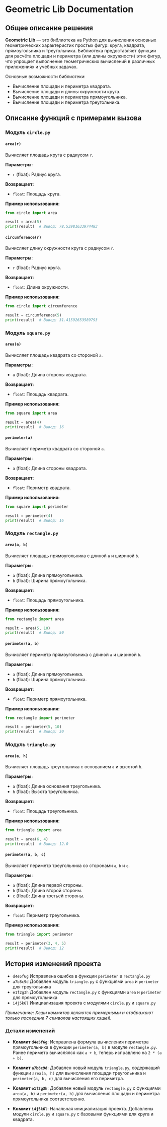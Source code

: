 # Geometric Lib Documentation

## Общее описание решения

**Geometric Lib** — это библиотека на Python для вычисления основных геометрических характеристик простых фигур: круга, квадрата, прямоугольника и треугольника. Библиотека предоставляет функции для расчёта площади и периметра (или длины окружности) этих фигур, что упрощает выполнение геометрических вычислений в различных приложениях и учебных задачах.

Основные возможности библиотеки:

- Вычисление площади и периметра квадрата.
- Вычисление площади и длины окружности круга.
- Вычисление площади и периметра прямоугольника.
- Вычисление площади и периметра треугольника.

## Описание функций с примерами вызова

### Модуль `circle.py`

#### `area(r)`

Вычисляет площадь круга с радиусом `r`.

**Параметры:**

- `r` (float): Радиус круга.

**Возвращает:**

- `float`: Площадь круга.

**Пример использования:**

```python
from circle import area

result = area(5)
print(result)  # Вывод: 78.53981633974483
```

#### `circumference(r)`

Вычисляет длину окружности круга с радиусом `r`.

**Параметры:**

- `r` (float): Радиус круга.

**Возвращает:**

- `float`: Длина окружности.

**Пример использования:**

```python
from circle import circumference

result = circumference(5)
print(result)  # Вывод: 31.41592653589793
```

### Модуль `square.py`

#### `area(a)`

Вычисляет площадь квадрата со стороной `a`.

**Параметры:**

- `a` (float): Длина стороны квадрата.

**Возвращает:**

- `float`: Площадь квадрата.

**Пример использования:**

```python
from square import area

result = area(4)
print(result)  # Вывод: 16
```

#### `perimeter(a)`

Вычисляет периметр квадрата со стороной `a`.

**Параметры:**

- `a` (float): Длина стороны квадрата.

**Возвращает:**

- `float`: Периметр квадрата.

**Пример использования:**

```python
from square import perimeter

result = perimeter(4)
print(result)  # Вывод: 16
```

### Модуль `rectangle.py`

#### `area(a, b)`

Вычисляет площадь прямоугольника с длиной `a` и шириной `b`.

**Параметры:**

- `a` (float): Длина прямоугольника.
- `b` (float): Ширина прямоугольника.

**Возвращает:**

- `float`: Площадь прямоугольника.

**Пример использования:**

```python
from rectangle import area

result = area(5, 10)
print(result)  # Вывод: 50
```

#### `perimeter(a, b)`

Вычисляет периметр прямоугольника с длиной `a` и шириной `b`.

**Параметры:**

- `a` (float): Длина прямоугольника.
- `b` (float): Ширина прямоугольника.

**Возвращает:**

- `float`: Периметр прямоугольника.

**Пример использования:**

```python
from rectangle import perimeter

result = perimeter(5, 10)
print(result)  # Вывод: 30
```

### Модуль `triangle.py`

#### `area(a, h)`

Вычисляет площадь треугольника с основанием `a` и высотой `h`.

**Параметры:**

- `a` (float): Длина основания треугольника.
- `h` (float): Высота треугольника.

**Возвращает:**

- `float`: Площадь треугольника.

**Пример использования:**

```python
from triangle import area

result = area(6, 4)
print(result)  # Вывод: 12.0
```

#### `perimeter(a, b, c)`

Вычисляет периметр треугольника со сторонами `a`, `b` и `c`.

**Параметры:**

- `a` (float): Длина первой стороны.
- `b` (float): Длина второй стороны.
- `c` (float): Длина третьей стороны.

**Возвращает:**

- `float`: Периметр треугольника.

**Пример использования:**

```python
from triangle import perimeter

result = perimeter(3, 4, 5)
print(result)  # Вывод: 12
```

## История изменений проекта

- `d4e5f6g` Исправлена ошибка в функции `perimeter` в `rectangle.py`
- `a7b8c9d` Добавлен модуль `triangle.py` с функциями `area` и `perimeter` для треугольника
- `e1f2g3h` Добавлен модуль `rectangle.py` с функциями `area` и `perimeter` для прямоугольника
- `i4j5k6l` Инициализация проекта с модулями `circle.py` и `square.py`

*Примечание: Хэши коммитов являются примерными и отображают только последние 7 символов настоящих хэшей.*

### Детали изменений

- **Коммит `d4e5f6g`**: Исправлена формула вычисления периметра прямоугольника в функции `perimeter(a, b)` в модуле `rectangle.py`. Ранее периметр вычислялся как `a + b`, теперь исправлено на `2 * (a + b)`.

- **Коммит `a7b8c9d`**: Добавлен новый модуль `triangle.py`, содержащий функции `area(a, h)` для вычисления площади треугольника и `perimeter(a, b, c)` для вычисления его периметра.

- **Коммит `e1f2g3h`**: Добавлен новый модуль `rectangle.py` с функциями `area(a, b)` и `perimeter(a, b)` для вычисления площади и периметра прямоугольника соответственно.

- **Коммит `i4j5k6l`**: Начальная инициализация проекта. Добавлены модули `circle.py` и `square.py` с базовыми функциями для круга и квадрата.
